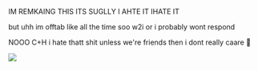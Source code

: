 
IM REMKAING THIS ITS SUGLLY I AHTE IT IHATE IT

but uhh im offtab like all the time soo w2i or i probably wont respond

NOOO C+H i hate thatt shit unless we're friends then i dont really caare 💓

![](https://i.pinimg.com/736x/ce/83/a0/ce83a0fab3d9034d09c83d14fc7fc356.jpg)
